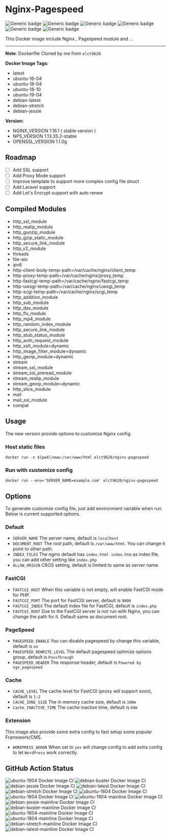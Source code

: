 # Nginx-Pagespeed
![Generic badge](https://img.shields.io/badge/Dockerfile-Pass-<COLOR>.svg) ![Generic badge](https://img.shields.io/badge/Build-Pass-<COLOR>.svg) ![Generic badge](https://img.shields.io/badge/Dockerfile_Layer-21-blue.svg) ![Generic badge](https://img.shields.io/badge/Dockerfile_Image_Size-about_450_MB-blue.svg) ![Generic badge](https://img.shields.io/badge/Dockerfile_Auto_Build-Yes-<COLOR>.svg) ![Generic badge](https://img.shields.io/badge/Maintainer-Mohsen_Mottaghi-yellow.svg)

This Docker image include Nginx , Pagespeed module and ...

---  
**Note**: Dockerfile Cloned by me from `elct9620`.

**Docker Image Tags:**
- latest
- ubuntu-16-04
- ubuntu-18-04
- ubuntu-18-10
- ubuntu-19-04
- debian-latest
- debian-stretch
- debian-jessie

**Version:**

* NGINX_VERSION 1.16.1 ( stable version )
* NPS_VERSION 1.13.35.2-stable
* OPENSSL_VERSION 1.1.0g

Roadmap
---

- [ ] Add SSL support
- [ ] Add Proxy Mode support
- [ ] Improve template to support more complex config file struct
- [ ] Add Laravel support
- [ ] Add Let's Encrypt support with auto renew

Compiled Modules
---
- http_ssl_module
- http_realip_module
- http_gunzip_module
- http_gzip_static_module
- http_secure_link_module
- http_v2_module
- threads
- file-aio
- ipv6
- http-client-body-temp-path=/var/cache/nginx/client_temp
- http-proxy-temp-path=/var/cache/nginx/proxy_temp
- http-fastcgi-temp-path=/var/cache/nginx/fastcgi_temp
- http-uwsgi-temp-path=/var/cache/nginx/uwsgi_temp
- http-scgi-temp-path=/var/cache/nginx/scgi_temp
- http_addition_module
- http_sub_module
- http_dav_module
- http_flv_module
- http_mp4_module
- http_random_index_module
- http_secure_link_module
- http_stub_status_module
- http_auth_request_module
- http_xslt_module=dynamic
- http_image_filter_module=dynamic
- http_geoip_module=dynamic
- stream
- stream_ssl_module
- stream_ssl_preread_module
- stream_realip_module
- stream_geoip_module=dynamic
- http_slice_module
- mail
- mail_ssl_module
- compat 

Usage
---

The new version provide options to customize Nginx config.

### Host static files

```
docker run -v $(pwd)/www:/var/www/html elct9620/nginx-pagespeed
```

### Run with customize config

```
docker run --env='SERVER_NAME=example.com' elct9620/nginx-pagespeed
```

Options
---

To generate customize config file, just add environment variable when run.
Below is current supported options.

### Default

- `SERVER_NAME` The server name,  default is `localhost`
- `DOCUMENT_ROOT` The root path, default is `/var/www/html`. You can change it point to other path.
- `INDEX_FILES` The nginx default has `index.html index.htm` as index file, you can add other setting like `index.php`
- `ALLOW_ORIGIN` CROS setting, default is limited to same as server name.

### FastCGI

- `FASTCGI_HOST` When this variable is not empty, will enable FastCGI mode for PHP.
- `FASTCGI_PORT` The port for FastCGI server, default is `9000`
- `FASTCGI_INDEX` The default index file for FastCGI, default is `index.php`
- `FASTCGI_ROOT` Due to the FastCGI server is not run with Nginx, you can change the path for it. Default same as document root.

### PageSpeed

- `PAGESPEED_ENABLE` You can disable pagespeed by change this variable, default is `on`
- `PAGESPEED_REWRITE_LEVEL` The default pagespeed optimize options group, default is `PassThrough`
- `PAGESPEED_HEADER` The response header, default is `Powered by ngx_pagespeed`

### Cache

- `CACHE_LEVEL` The cache level for FastCGI (proxy will support soon), default is `1:2`
- `CACHE_ZONE_SIZE` The in memory cache size, default is `100m`
- `Cache_INACTIVE_TIME` The cache inactive time, default is `60m`

### Extension

This image also provide some extra config to fast setup some popular Framework/CMS.

- `WORDPRESS_ADDON` When set to `yes` will change config to add extra config to let `WordPress` work correctly.

## GitHub Action Status
![ubuntu-1904 Docker Image CI](https://github.com/mohsenmottaghi/nginx-pagespeed/workflows/ubuntu-1904%20Docker%20Image%20CI/badge.svg)
![debian-buster Docker Image CI](https://github.com/mohsenmottaghi/nginx-pagespeed/workflows/debian-buster%20Docker%20Image%20CI/badge.svg)
![debian-jessie Docker Image CI](https://github.com/mohsenmottaghi/nginx-pagespeed/workflows/debian-jessie%20Docker%20Image%20CI/badge.svg)
![debian-latest Docker Image CI](https://github.com/mohsenmottaghi/nginx-pagespeed/workflows/debian-latest%20Docker%20Image%20CI/badge.svg)
![debian-stretch Docker Image CI](https://github.com/mohsenmottaghi/nginx-pagespeed/workflows/debian-stretch%20Docker%20Image%20CI/badge.svg)
![ubuntu-1604 Docker Image CI](https://github.com/mohsenmottaghi/nginx-pagespeed/workflows/ubuntu-1604%20Docker%20Image%20CI/badge.svg)
![ubuntu-1804 Docker Image CI](https://github.com/mohsenmottaghi/nginx-pagespeed/workflows/ubuntu-1804%20Docker%20Image%20CI/badge.svg)
![ubuntu-1904-mainline Docker Image CI](https://github.com/mohsenmottaghi/nginx-pagespeed/workflows/ubuntu-1904-mainline%20Docker%20Image%20CI/badge.svg)
![debian-jessie-mainline Docker Image CI](https://github.com/mohsenmottaghi/nginx-pagespeed/workflows/debian-jessie-mainline%20Docker%20Image%20CI/badge.svg)
![debian-buster-mainline Docker Image CI](https://github.com/mohsenmottaghi/nginx-pagespeed/workflows/debian-buster-mainline%20Docker%20Image%20CI/badge.svg)
![ubuntu-1604-mainline Docker Image CI](https://github.com/mohsenmottaghi/nginx-pagespeed/workflows/ubuntu-1604-mainline%20Docker%20Image%20CI/badge.svg)
![ubuntu-1804-mainline Docker Image CI](https://github.com/mohsenmottaghi/nginx-pagespeed/workflows/ubuntu-1804-mainline%20Docker%20Image%20CI/badge.svg)
![debian-stretch-mainline Docker Image CI](https://github.com/mohsenmottaghi/nginx-pagespeed/workflows/debian-stretch-mainline%20Docker%20Image%20CI/badge.svg)
![debian-latest-mainline Docker Image CI](https://github.com/mohsenmottaghi/nginx-pagespeed/workflows/debian-latest-mainline%20Docker%20Image%20CI/badge.svg)